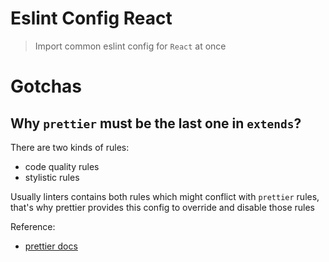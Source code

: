 # Eslint Config React

> Import common eslint config for `React` at once

# Gotchas

## Why `prettier` must be the last one in `extends`?

There are two kinds of rules:

- code quality rules
- stylistic rules

Usually linters contains both rules which might conflict with `prettier` rules, that's why prettier provides this config to override and disable those rules

Reference:

- [prettier docs](https://prettier.io/docs/en/integrating-with-linters.html)

